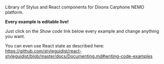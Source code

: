 Library of Stylus and React components for Dixons Carphone NEMO platform.

**Every example is editable live!**

Just click on the _Show code_ link below every example and change anything you want.

You can even use React state as described here:
https://github.com/styleguidist/react-styleguidist/blob/master/docs/Documenting.md#writing-code-examples
